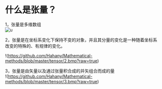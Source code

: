 什么是张量？
===

1，张量是多维数组<br>
![u](https://raw.githubusercontent.com/Hahany/Mathematical-methods/master/tensor/1.bmp)



2，张量是在坐标系变化下保持不变的对象，并且其分量的变化是一种随着坐标系改变的特殊的、有规律的变化。<br>

!(https://github.com/Hahany/Mathematical-methods/blob/master/tensor/2.bmp?raw=true)


3，张量是由矢量以及通过张量积合成的并矢组合而成的量<br>
!(https://github.com/Hahany/Mathematical-methods/blob/master/tensor/3.bmp?raw=true)
